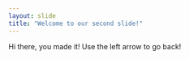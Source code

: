 ```yaml
---
layout: slide
title: "Welcome to our second slide!"
---
```

Hi there, you made it!
Use the left arrow to go back!
